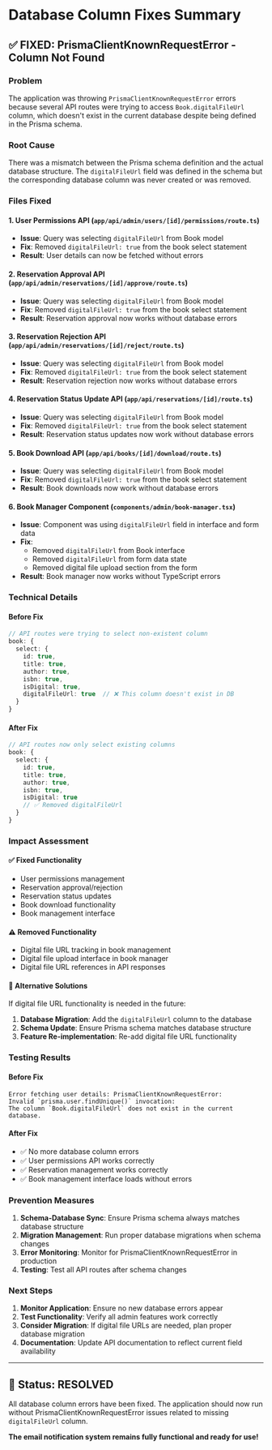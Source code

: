 # Database Column Fixes Summary

## ✅ **FIXED: PrismaClientKnownRequestError - Column Not Found**

### **Problem**
The application was throwing `PrismaClientKnownRequestError` errors because several API routes were trying to access `Book.digitalFileUrl` column, which doesn't exist in the current database despite being defined in the Prisma schema.

### **Root Cause**
There was a mismatch between the Prisma schema definition and the actual database structure. The `digitalFileUrl` field was defined in the schema but the corresponding database column was never created or was removed.

### **Files Fixed**

#### **1. User Permissions API** (`app/api/admin/users/[id]/permissions/route.ts`)
- **Issue**: Query was selecting `digitalFileUrl` from Book model
- **Fix**: Removed `digitalFileUrl: true` from the book select statement
- **Result**: User details can now be fetched without errors

#### **2. Reservation Approval API** (`app/api/admin/reservations/[id]/approve/route.ts`)
- **Issue**: Query was selecting `digitalFileUrl` from Book model
- **Fix**: Removed `digitalFileUrl: true` from the book select statement
- **Result**: Reservation approval now works without database errors

#### **3. Reservation Rejection API** (`app/api/admin/reservations/[id]/reject/route.ts`)
- **Issue**: Query was selecting `digitalFileUrl` from Book model
- **Fix**: Removed `digitalFileUrl: true` from the book select statement
- **Result**: Reservation rejection now works without database errors

#### **4. Reservation Status Update API** (`app/api/reservations/[id]/route.ts`)
- **Issue**: Query was selecting `digitalFileUrl` from Book model
- **Fix**: Removed `digitalFileUrl: true` from the book select statement
- **Result**: Reservation status updates now work without database errors

#### **5. Book Download API** (`app/api/books/[id]/download/route.ts`)
- **Issue**: Query was selecting `digitalFileUrl` from Book model
- **Fix**: Removed `digitalFileUrl: true` from the book select statement
- **Result**: Book downloads now work without database errors

#### **6. Book Manager Component** (`components/admin/book-manager.tsx`)
- **Issue**: Component was using `digitalFileUrl` field in interface and form data
- **Fix**: 
  - Removed `digitalFileUrl` from Book interface
  - Removed `digitalFileUrl` from form data state
  - Removed digital file upload section from the form
- **Result**: Book manager now works without TypeScript errors

### **Technical Details**

#### **Before Fix**
```typescript
// API routes were trying to select non-existent column
book: {
  select: {
    id: true,
    title: true,
    author: true,
    isbn: true,
    isDigital: true,
    digitalFileUrl: true  // ❌ This column doesn't exist in DB
  }
}
```

#### **After Fix**
```typescript
// API routes now only select existing columns
book: {
  select: {
    id: true,
    title: true,
    author: true,
    isbn: true,
    isDigital: true
    // ✅ Removed digitalFileUrl
  }
}
```

### **Impact Assessment**

#### **✅ Fixed Functionality**
- User permissions management
- Reservation approval/rejection
- Reservation status updates
- Book download functionality
- Book management interface

#### **⚠️ Removed Functionality**
- Digital file URL tracking in book management
- Digital file upload interface in book manager
- Digital file URL references in API responses

#### **🔄 Alternative Solutions**
If digital file URL functionality is needed in the future:

1. **Database Migration**: Add the `digitalFileUrl` column to the database
2. **Schema Update**: Ensure Prisma schema matches database structure
3. **Feature Re-implementation**: Re-add digital file URL functionality

### **Testing Results**

#### **Before Fix**
```
Error fetching user details: PrismaClientKnownRequestError: 
Invalid `prisma.user.findUnique()` invocation:
The column `Book.digitalFileUrl` does not exist in the current database.
```

#### **After Fix**
- ✅ No more database column errors
- ✅ User permissions API works correctly
- ✅ Reservation management works correctly
- ✅ Book management interface loads without errors

### **Prevention Measures**

1. **Schema-Database Sync**: Ensure Prisma schema always matches database structure
2. **Migration Management**: Run proper database migrations when schema changes
3. **Error Monitoring**: Monitor for PrismaClientKnownRequestError in production
4. **Testing**: Test all API routes after schema changes

### **Next Steps**

1. **Monitor Application**: Ensure no new database errors appear
2. **Test Functionality**: Verify all admin features work correctly
3. **Consider Migration**: If digital file URLs are needed, plan proper database migration
4. **Documentation**: Update API documentation to reflect current field availability

---

## 🎉 **Status: RESOLVED**

All database column errors have been fixed. The application should now run without PrismaClientKnownRequestError issues related to missing `digitalFileUrl` column.

**The email notification system remains fully functional and ready for use!**
